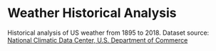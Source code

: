 # Weather Historical Analysis
Historical analysis of US weather from 1895 to 2018.
Dataset source: [National Climatic Data Center, U.S. Department of Commerce](https://www7.ncdc.noaa.gov/CDO/CDODivisionalSelect.jsp)
